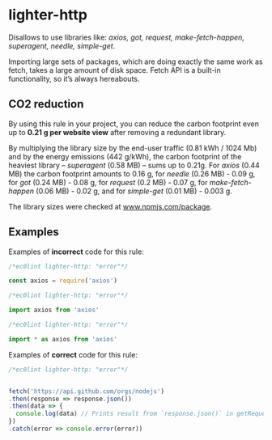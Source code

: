 # lighter-http 

Disallows to use libraries like: *axios, got, request, make-fetch-happen, superagent, needle, simple-get*. 

Importing large sets of packages, which are doing exactly the same work as fetch, takes a large amount of disk space. Fetch API is a built-in functionality, so it’s always hereabouts. 

## CO2 reduction 

By using this rule in your project, you can reduce the carbon footprint even up to **0.21 g per website view** after removing a redundant library.  

By multiplying the library size by the end-user traffic (0.81 kWh / 1024 Mb) and by the energy emissions (442 g/kWh), the carbon footprint of the heaviest library – *superagent* (0.58 MB) – sums up to 0.21g. For *axios* (0.44 MB) the carbon footprint amounts to 0.16 g, for *needle* (0.26 MB) - 0.09 g, for *got* (0.24 MB) - 0.08 g, for *request* (0.2 MB) - 0.07 g, for *make-fetch-happen* (0.06 MB) - 0.02 g, and for *simple-get* (0.01 MB) - 0.003 g.  

The library sizes were checked at www.npmjs.com/package. 

## Examples 

Examples of **incorrect** code for this rule: 

```js
/*ec0lint lighter-http: "error"*/

const axios = require('axios')
```

```js
/*ec0lint lighter-http: "error"*/

import axios from 'axios'
```

```js
/*ec0lint lighter-http: "error"*/

import * as axios from 'axios'
```

Examples of **correct** code for this rule:

```js
/*ec0lint lighter-http: "error"*/


fetch('https://api.github.com/orgs/nodejs')
.then(response => response.json())
.then(data => {
  console.log(data) // Prints result from `response.json()` in getRequest
})
.catch(error => console.error(error))
```
